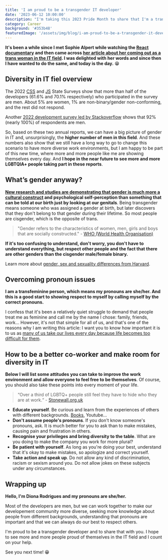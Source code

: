 ```yaml
---
title: 'I am proud to be a transgender IT developer'
date: '2023-06-12 10:00:00'
description: "I'm taking this 2023 Pride Month to share that I'm a transgender IT developer and would love to inspire others to do the same. Let's build together an IT area with more diversity."
category: Career
background: '#353b48'
featuredImage: '/assets/img/blog/i-am-proud-to-be-a-transgender-it-developer.jpg'
---
```


**It's been a while since I met Sophie Alpert while watching the [React documentary](https://dionarodrigues.dev/blog/reactjs-behind-the-scenes) and then came across [her article about her coming out as a trans woman in the IT field](https://sophiebits.com/2017/08/26/hi-im-trans). I was delighted with her words and since then I have wanted to do the same, and today is the day.** 😁

## Diversity in IT fiel overview

The 2022 [CSS](https://2022.stateofcss.com/en-US/demographics/#gender) and [JS](https://2022.stateofjs.com/en-US/demographics/#gender) State Surveys show that more than half of the developers (61.6% and 70.1% respectively) who participated in the survey are men. About 5% are women, 1% are non-binary/gender non-conforming, and the rest did not respond.

Another [2022 development survey led by Stackoverflow](https://survey.stackoverflow.co/2022/#section-demographics-gender) shows that 92% (nearly 100%) of respondents are men.

So, based on these two annual reports, we can have a big picture of gender in IT and, unsurprisingly, the **higher number of men in this field**. And these numbers also show that we still have a long way to go to change this scenario to have more diverse work environments, but I am happy to be part of this new time, where more and more people like me are showing themselves every day. And **I hope in the near future to see more and more LGBTQIA+ people taking part in these reports**.

## What’s gender anyway?

**[New research and studies are demonstrating that gender is much more a cultural construct](https://www.who.int/news-room/questions-and-answers/item/gender-and-health) and psychological self-perception than something that can be told at our birth just by looking at our genitals**. Being transgender means someone who was assigned a gender at birth, but later discovers that they don't belong to that gender during their lifetime. So most people are cisgender, which is the opposite of trans.

> "Gender refers to the characteristics of women, men, girls and boys that are socially constructed." - [WHO (World Health Organisation)](https://www.who.int/health-topics/gender)

**If it's too confusing to understand, don't worry, you don't have to understand everything, but respect other people and the fact that there are other genders than the cisgender male/female binary.**

Learn more about [gender, sex and sexuality differences from Harvard](https://lgbt.hms.harvard.edu/terminology).

## Overcoming pronoun issues

**I am a transfeminine person, which means my pronouns are she/her. And this is a good start to showing respect to myself by calling myself by the correct pronouns.**

I confess that it's been a relatively quiet struggle to demand that people treat me as feminine and call me by the name I chose: family, friends, work... However, it's not that simple for all of us, and that's one of the reasons why I am writing this article: I want you to know how important it is to us as [many of us take our lives every day because life becomes too difficult for them](https://www.gendergp.com/what-is-the-transgender-suicide-rate/).

## How to be a better co-worker and make room for diversity in IT

**Below I will list some attitudes you can take to improve the work environment and allow everyone to feel free to be themselves**. Of course, you should also take these points into every moment of your life.

> “Over a third of LGBTQ+ people still feel they have to hide who they are at work.“ - [Stonewall.org.uk](https://www.stonewall.org.uk/about-us/news/7-ways-you-can-be-lgbtq-ally-work)

- **Educate yourself**. Be curious and learn from the experiences of others with different backgrounds. [Books](https://bulletin.hds.harvard.edu/sex-gender-and-sexuality/), Youtube...
- **Don't assume people's pronouns**. If you don't know someone's pronouns, ask. It is much better for you to ask than to make mistakes, causing pain and frustration in others.
- **Recognise your privileges and bring diversity to the table**. What are you doing to make the company you work for more plural?
- **Be patient with yourself**. As long as you're doing your best, understand that it's okay to make mistakes, so apologize and correct yourself.
- **Take action and speak up**. Do not allow any kind of discrimination, racism or sexism around you. Do not allow jokes on these subjects under any circumstances.

## Wrapping up

**Hello, I'm Diona Rodrigues and my pronouns are she/her.**

Most of the developers are men, but we can work together to make our developement community more diverse, seeking more knowledge about people from different backgrounds, understanding that pronouns are important and that we can always do our best to respect others.

I'm proud to be a transgender developer and to share that with you. I hope to see more and more people proud of themselves in the IT field and I count on your help.

See you next time! 😁
